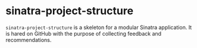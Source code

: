 # sinatra-project-structure

`sinatra-project-structure` is a skeleton for a modular Sinatra application. 
It is hared on GitHub with the purpose of collecting feedback and recommendations.
